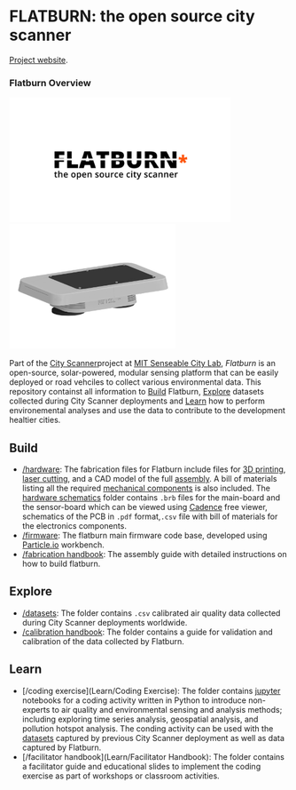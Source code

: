 # FLATBURN: the open source city scanner

[Project website](https://senseable.mit.edu/flatburn).

### Flatburn Overview
<img src="https://github.com/MIT-Senseable-City-Lab/OSCS/blob/main/flatburn-images/cover.jpeg" width="400px"><img src="https://github.com/MIT-Senseable-City-Lab/OSCS/blob/main/flatburn-images/Flatburn-design.png" width="300px">

Part of the [City Scanner](https://senseable.mit.edu/cityscanner/)project at [MIT Senseable City Lab](https://senseable.mit.edu), *Flatburn* is an open-source, solar-powered, modular sensing platform that can be easily deployed or road vehciles to collect various environmental data. This repository containst all information to [Build](Build) Flatburn, [Explore](Explore) datasets collected during City Scanner deployments and [Learn](Learn) how to perform environemental analyses and use the data to contribute to the development healtier cities.

## Build
 - [/hardware](Build/Hardware): The fabrication files for Flatburn include files for [3D printing](Build/Hardware/Hardware%20enclosure/To%20Print), [laser cutting](Build/Hardware/Hardware%20enclosure/To%20lasercut), and a CAD model of the full [assembly](Build/Hardware/Hardware%20enclosure/Flatburn_assembly.step). A bill of materials listing all the required [mechanical components](https://docs.google.com/spreadsheets/d/1oa0ZC6CXszNmvcmob7ju2rJUDLLGSCP4pCBNqtu63Sk/edit?usp=sharing) is also included.
The [hardware schematics](Build/Hardware/Hardware%20schematics) folder contains `.brb` files for the main-board and the sensor-board which can be viewed using [Cadence](https://www.cadence.com/en_US/home/tools/pcb-design-and-analysis/allegro-downloads-start.html) free viewer, schematics of the PCB in `.pdf` format,`.csv` file with bill of materials for the electronics components.
 - [/firmware](Build/Firmware): The flatburn main firmware code base, developed using [Particle.io](https://www.particle.io/workbench/) workbench.
 - [/fabrication handbook](Build/Handbook): The assembly guide with detailed instructions on how to build flatburn.


## Explore
- [/datasets](Explore/Datasets): The folder contains `.csv` calibrated air quality data collected during City Scanner deployments worldwide. 
- [/calibration handbook](Explore/Calibration+Handbook): The folder contains a guide for validation and calibration of the data collected by Flatburn.


## Learn
- [/coding exercise](Learn/Coding Exercise): The folder contains [jupyter](https://jupyter.org/) notebooks for a coding activity written in Python to introduce non-experts to air quality and environmental sensing and analysis methods; including exploring time series analysis, geospatial analysis, and pollution hotspot analysis. The conding activity can be used with the [datasets](Explore/Datasets) captured by previous City Scanner deployment as well as data captured by Flatburn.
- [/facilitator handbook](Learn/Facilitator Handbook): The folder contains a facilitator guide and educational slides to implement the coding exercise as part of workshops or classroom activities.

